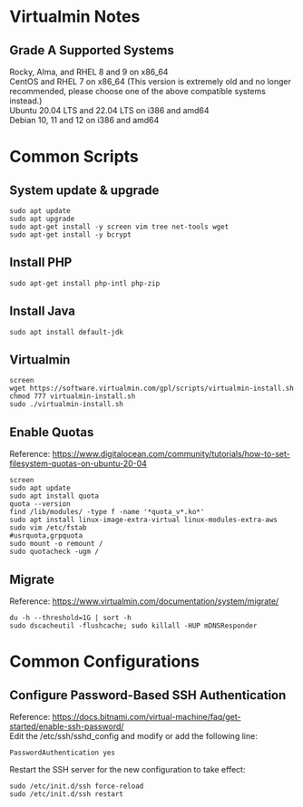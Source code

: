 # Virtualmin Notes
## Grade A Supported Systems
Rocky, Alma, and RHEL 8 and 9 on x86_64\
CentOS and RHEL 7 on x86_64 (This version is extremely old and no longer recommended, please choose one of the above compatible systems instead.)\
Ubuntu 20.04 LTS and 22.04 LTS on i386 and amd64\
Debian 10, 11 and 12 on i386 and amd64

# Common Scripts
## System update & upgrade
```shell
sudo apt update
sudo apt upgrade
sudo apt-get install -y screen vim tree net-tools wget
sudo apt-get install -y bcrypt
```

## Install PHP
```shell
sudo apt-get install php-intl php-zip
```

## Install Java
```shell
sudo apt install default-jdk
```

## Virtualmin
```shell
screen
wget https://software.virtualmin.com/gpl/scripts/virtualmin-install.sh
chmod 777 virtualmin-install.sh
sudo ./virtualmin-install.sh
```

## Enable Quotas
Reference: https://www.digitalocean.com/community/tutorials/how-to-set-filesystem-quotas-on-ubuntu-20-04
```shell
screen
sudo apt update
sudo apt install quota
quota --version
find /lib/modules/ -type f -name '*quota_v*.ko*'
sudo apt install linux-image-extra-virtual linux-modules-extra-aws
sudo vim /etc/fstab
#usrquota,grpquota
sudo mount -o remount /
sudo quotacheck -ugm /
```

## Migrate
Reference: https://www.virtualmin.com/documentation/system/migrate/
```shell
du -h --threshold=1G | sort -h
sudo dscacheutil -flushcache; sudo killall -HUP mDNSResponder
```


# Common Configurations
## Configure Password-Based SSH Authentication
Reference: https://docs.bitnami.com/virtual-machine/faq/get-started/enable-ssh-password/ \
Edit the /etc/ssh/sshd_config and modify or add the following line:
```shell
PasswordAuthentication yes
```
Restart the SSH server for the new configuration to take effect:
```shell
sudo /etc/init.d/ssh force-reload
sudo /etc/init.d/ssh restart

```
